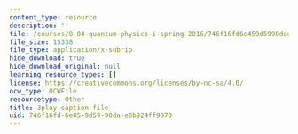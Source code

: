 ```yaml
---
content_type: resource
description: ''
file: /courses/8-04-quantum-physics-i-spring-2016/746f16fd6e459d5990dae8b924ff9870_CR-eOhdxbes.srt
file_size: 15338
file_type: application/x-subrip
hide_download: true
hide_download_original: null
learning_resource_types: []
license: https://creativecommons.org/licenses/by-nc-sa/4.0/
ocw_type: OCWFile
resourcetype: Other
title: 3play caption file
uid: 746f16fd-6e45-9d59-90da-e8b924ff9870
---
```

